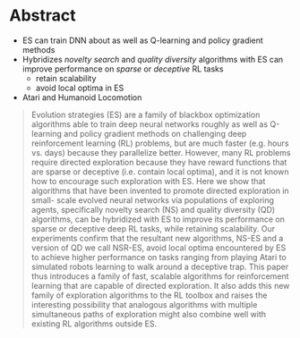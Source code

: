 
# Abstract

*   ES can train DNN about as well as Q-learning and policy gradient methods
*   Hybridizes _novelty search_ and _quality diversity_ algorithms with ES
	can improve performance on _sparse_ or _deceptive_ RL tasks
	*   retain scalability
	*   avoid local optima in ES
*   Atari and Humanoid Locomotion

> Evolution strategies (ES) are a family of blackbox optimization algorithms
able to train deep neural networks roughly as well as Q-learning and policy
gradient methods on challenging deep reinforcement learning (RL) problems, but
are much faster (e.g. hours vs. days) because they parallelize better.
However, many RL problems require directed exploration because they have
reward functions that are sparse or deceptive (i.e. contain local optima), and
it is not known how to encourage such exploration with ES. Here we show that
algorithms that have been invented to promote directed exploration in small-
scale evolved neural networks via populations of exploring agents,
specifically novelty search (NS) and quality diversity (QD) algorithms, can be
hybridized with ES to improve its performance on sparse or deceptive deep RL
tasks, while retaining scalability. Our experiments confirm that the resultant
new algorithms, NS-ES and a version of QD we call NSR-ES, avoid local optima
encountered by ES to achieve higher performance on tasks ranging from playing
Atari to simulated robots learning to walk around a deceptive trap. This paper
thus introduces a family of fast, scalable algorithms for reinforcement
learning that are capable of directed exploration. It also adds this new
family of exploration algorithms to the RL toolbox and raises the interesting
possibility that analogous algorithms with multiple simultaneous paths of
exploration might also combine well with existing RL algorithms outside ES.

